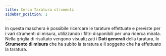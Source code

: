 ```yaml
---
title: Cerca Taratura strumenti
sidebar_position: 1
---
```


In questa maschera è possibile ricercare le tarature effettuate e previste per i vari strumenti di misura, utilizzando i filtri disponibili per una ricerca mirata.
Nella griglia di risultato vengono visualizzati i **Dati generali** della taratura, lo **Strumento di misura** che ha subito la taratura e il soggetto che ha effettuato la taratura.